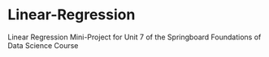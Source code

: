 # Linear-Regression
Linear Regression Mini-Project for Unit 7 of the Springboard Foundations of Data Science Course
